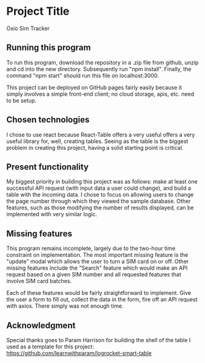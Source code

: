 # Project Title

Oxio Sim Tracker

## Running this program

To run this program, download the repository in a .zip file from github, unzip and cd into the new directory. Subsequently run "npm install". Finally, the command "npm start" should run this file on localhost:3000.

This project can be deployed on GitHub pages fairly easily because it simply involves a simple front-end client; no cloud storage, apis, etc. need to be setup.

## Chosen technologies
I chose to use react because React-Table offers a very useful offers a very useful library for, well, creating tables. Seeing as the table is the biggest problem in creating this project, having a solid starting point is critical.

## Present functionality
My biggest priority in building this project was as follows: make at least one successful API request (with input data a user could change), and build a table with the incoming data. I chose to focus on allowing users to change the page number through which they viewed the sample database. Other features, such as those modifying the number of results displayed, can be implemented with very similar logic.

## Missing features
This program remains incomplete, largely due to the two-hour time constraint on implementation. The most important missing feature is the "update" modal which allows the user to turn a SIM card on or off. Other missing features include the "Search" feature which would make an API request based on a given SIM number and all requested features that involve SIM card batches.

Each of these features would be fairly straightforward to implement. Give the user a form to fill out, collect the data in the form, fire off an API request with axios. There simply was not enough time.

## Acknowledgment
Special thanks goes to Param Harrison for building the shell of the table I used as a template for this project: https://github.com/learnwithparam/logrocket-smart-table